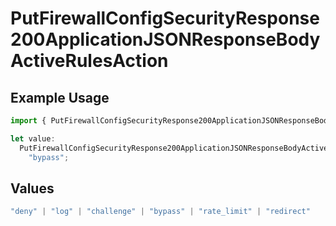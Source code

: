 # PutFirewallConfigSecurityResponse200ApplicationJSONResponseBodyActiveRulesAction

## Example Usage

```typescript
import { PutFirewallConfigSecurityResponse200ApplicationJSONResponseBodyActiveRulesAction } from "@vercel/sdk/models/putfirewallconfigop.js";

let value:
  PutFirewallConfigSecurityResponse200ApplicationJSONResponseBodyActiveRulesAction =
    "bypass";
```

## Values

```typescript
"deny" | "log" | "challenge" | "bypass" | "rate_limit" | "redirect"
```